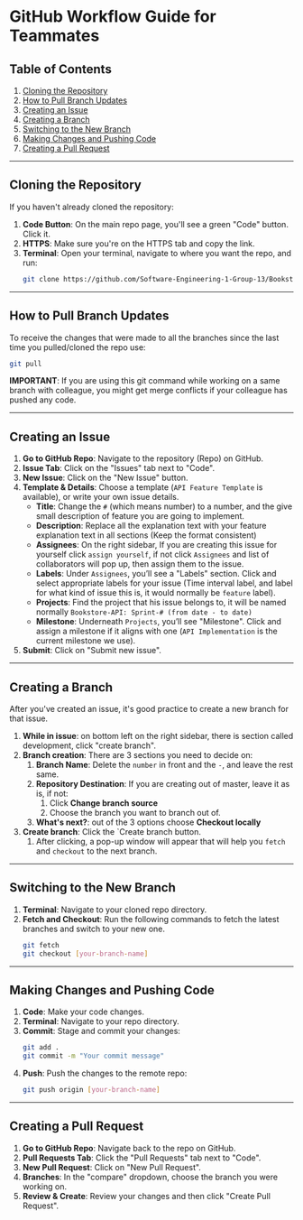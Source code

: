 # GitHub Workflow Guide for Teammates

## Table of Contents
1. [Cloning the Repository](#cloning-the-repository)
2. [How to Pull Branch Updates](#how-to-pull-branch-updates)
3. [Creating an Issue](#creating-an-issue)
4. [Creating a Branch](#creating-a-branch)
5. [Switching to the New Branch](#switching-to-the-new-branch)
6. [Making Changes and Pushing Code](#making-changes-and-pushing-code)
7. [Creating a Pull Request](#creating-a-pull-request)

---

## Cloning the Repository

If you haven't already cloned the repository:

1. **Code Button**: On the main repo page, you'll see a green "Code" button. Click it.
2. **HTTPS**: Make sure you're on the HTTPS tab and copy the link.
3. **Terminal**: Open your terminal, navigate to where you want the repo, and run:
    ```bash
    git clone https://github.com/Software-Engineering-1-Group-13/Bookstore-API.git
    ```

---

## How to Pull Branch Updates

To receive the changes that were made to all the branches since the last time you pulled/cloned the repo use:

   ```bash
   git pull
   ```

**IMPORTANT**: If you are using this git command while working on a same branch with colleague, you might get merge conflicts if your colleague has pushed any code.  

---

## Creating an Issue

1. **Go to GitHub Repo**: Navigate to the repository (Repo) on GitHub.
2. **Issue Tab**: Click on the "Issues" tab next to "Code".
3. **New Issue**: Click on the "New Issue" button.
4. **Template & Details**: Choose a template (`API Feature Template` is available), or write your own issue details.
    - **Title**: Change the `#` (which means number) to a number, and the give small description of feature you are going to implement.
    - **Description**: Replace all the explanation text with your feature explanation text in all sections (Keep the format consistent)
    - **Assignees**: On the right sidebar, If you are creating this issue for yourself click `assign yourself`, if not click `Assignees` and list of collaborators will pop up, then assign them to the issue.
    - **Labels**: Under `Assignees`, you’ll see a "Labels" section. Click and select appropriate labels for your issue (Time interval label, and label for what kind of issue this is, it would normally be `feature` label).
    - **Projects**: Find the project that his issue belongs to, it will be named normally `Bookstore-API: Sprint-# (from date - to date)`
    - **Milestone**: Underneath `Projects`, you’ll see "Milestone". Click and assign a milestone if it aligns with one (`API Implementation` is the current milestone we use).
5. **Submit**: Click on "Submit new issue".

---

## Creating a Branch

After you've created an issue, it's good practice to create a new branch for that issue.

1. **While in issue**: on bottom left on the right sidebar, there is section called development, click "create branch".
2. **Branch creation**: There are 3 sections you need to decide on:
    1. **Branch Name**: Delete the `number` in front and the `-`, and leave the rest same.
    2. **Repository Destination**: If you are creating out of master, leave it as is, if not: 
        1. Click **Change branch source**
        2. Choose the branch you want to branch out of.
    3. **What's next?**: out of the 3 options choose **Checkout locally**
3. **Create branch**: Click the `Create branch button.
    1. After clicking, a pop-up window will appear that will help you `fetch` and `checkout` to the next branch.

---

## Switching to the New Branch

1. **Terminal**: Navigate to your cloned repo directory.
2. **Fetch and Checkout**: Run the following commands to fetch the latest branches and switch to your new one.
    ```bash
    git fetch
    git checkout [your-branch-name]
    ```

---

## Making Changes and Pushing Code

1. **Code**: Make your code changes.
2. **Terminal**: Navigate to your repo directory.
3. **Commit**: Stage and commit your changes:
    ```bash
    git add .
    git commit -m "Your commit message"
    ```
4. **Push**: Push the changes to the remote repo:
    ```bash
    git push origin [your-branch-name]
    ```

---

## Creating a Pull Request

1. **Go to GitHub Repo**: Navigate back to the repo on GitHub.
2. **Pull Requests Tab**: Click the "Pull Requests" tab next to "Code".
3. **New Pull Request**: Click on "New Pull Request".
4. **Branches**: In the "compare" dropdown, choose the branch you were working on.
5. **Review & Create**: Review your changes and then click "Create Pull Request".

